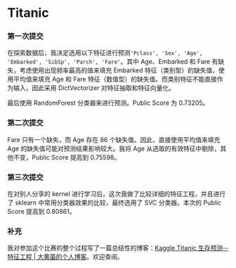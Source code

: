 # Titanic 

### 第一次提交

在探索数据后，我决定选用以下特征进行预测`'Pclass', 'Sex', 'Age', 'Embarked', 'SibSp', 'Parch', 'Fare'`。其中 Age、Embarked 和 Fare 有缺失，考虑使用出现频率最高的值来填充 Embarked 特征（类别型）的缺失值，使用平均值来填充 Age 和 Fare 特征（数值型）的缺失值。而类别特征不能直接作为输入，因此采用 DictVectorizer 对特征抽取和特征向量化。

最后使用 RandomForest 分类器来进行预测。Public Score 为 0.73205。

### 第二次提交

Fare 只有一个缺失，而 Age 存在 86 个缺失值。因此，直接使用平均值来填充 Age 的缺失值可能对预测结果影响较大。我将 Age 从选取的有效特征中剔除，其他不变，Public Score 提高到 0.75598。

### 第三次提交

在对别人分享的 kernel 进行学习后，这次我做了比较详细的特征工程，并且进行了 sklearn 中常用分类器效果的比较，最终选用了 SVC 分类器。本次的 Public Score 提高到 0.80861。

### 补充

我对参加这个比赛的整个过程写了一篇总结性的博客：[Kaggle Titanic 生存预测--特征工程 | 大黄菌的个人博客](http://kyonhuang.top/kaggle-titanic-1/)。欢迎查阅。